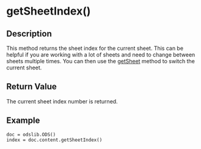 # getSheetIndex() #

## Description ##

This method returns the sheet index for the current sheet.  This can be helpful if you are working with a lot of sheets and need to change between sheets multiple times.  You can then use the [getSheet](getSheet.md) method to switch the current sheet.

## Return Value ##

The current sheet index number is returned.

## Example ##
```
doc = odslib.ODS()
index = doc.content.getSheetIndex()
```